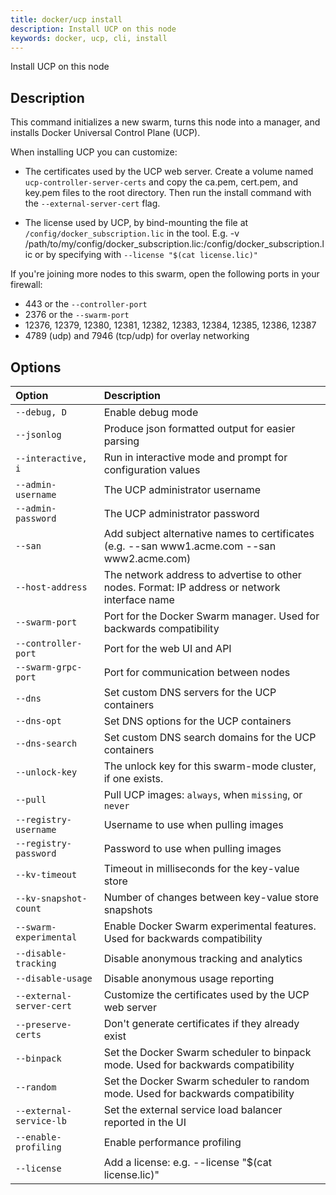 ```yaml
---
title: docker/ucp install
description: Install UCP on this node
keywords: docker, ucp, cli, install
---
```


Install UCP on this node

## Description

This command initializes a new swarm, turns this node into a manager, and installs
Docker Universal Control Plane (UCP).

When installing UCP you can customize:

  * The certificates used by the UCP web server. Create a volume
    named `ucp-controller-server-certs` and copy the ca.pem, cert.pem, and key.pem
    files to the root directory. Then run the install command with the
    `--external-server-cert` flag.

  * The license used by UCP, by bind-mounting the file at
    `/config/docker_subscription.lic` in the tool. E.g. -v /path/to/my/config/docker_subscription.lic:/config/docker_subscription.lic
    or by specifying with `--license "$(cat license.lic)"`

If you're joining more nodes to this swarm, open the following ports in your
firewall:

  * 443 or the `--controller-port`
  * 2376 or the `--swarm-port`
  * 12376, 12379, 12380, 12381, 12382, 12383, 12384, 12385, 12386, 12387
  * 4789 (udp) and 7946 (tcp/udp) for overlay networking


## Options

| Option                    | Description                |
|:--------------------------|:---------------------------|
|`--debug, D`|Enable debug mode|
|`--jsonlog`|Produce json formatted output for easier parsing|
|`--interactive, i`|Run in interactive mode and prompt for configuration values|
|`--admin-username`|The UCP administrator username|
|`--admin-password`|The UCP administrator password|
|`--san`|Add subject alternative names to certificates (e.g. --san www1.acme.com --san www2.acme.com)|
|`--host-address`|The network address to advertise to other nodes. Format: IP address or network interface name|
|`--swarm-port`|Port for the Docker Swarm manager. Used for backwards compatibility|
|`--controller-port`|Port for the web UI and API|
|`--swarm-grpc-port`|Port for communication between nodes|
|`--dns`|Set custom DNS servers for the UCP containers|
|`--dns-opt`|Set DNS options for the UCP containers|
|`--dns-search`|Set custom DNS search domains for the UCP containers|
|`--unlock-key`|The unlock key for this swarm-mode cluster, if one exists.|
|`--pull`|Pull UCP images: `always`, when `missing`, or `never`|
|`--registry-username`|Username to use when pulling images|
|`--registry-password`|Password to use when pulling images|
|`--kv-timeout`|Timeout in milliseconds for the key-value store|
|`--kv-snapshot-count`|Number of changes between key-value store snapshots|
|`--swarm-experimental`|Enable Docker Swarm experimental features. Used for backwards compatibility|
|`--disable-tracking`|Disable anonymous tracking and analytics|
|`--disable-usage`|Disable anonymous usage reporting|
|`--external-server-cert`|Customize the certificates used by the UCP web server|
|`--preserve-certs`|Don't generate certificates if they already exist|
|`--binpack`|Set the Docker Swarm scheduler to binpack mode. Used for backwards compatibility|
|`--random`|Set the Docker Swarm scheduler to random mode. Used for backwards compatibility|
|`--external-service-lb`|Set the external service load balancer reported in the UI|
|`--enable-profiling`|Enable performance profiling|
|`--license`|Add a license: e.g. --license "$(cat license.lic)"|
